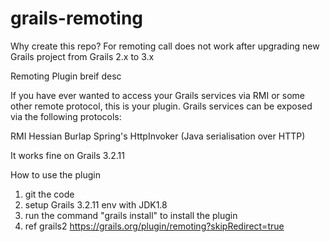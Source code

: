 # grails-remoting

Why create this repo?
For remoting call does not work after upgrading new Grails project from Grails 2.x to 3.x 

Remoting Plugin breif desc

If you have ever wanted to access your Grails services via RMI or some other remote protocol, this is your plugin. Grails services can be exposed via the following protocols:

RMI
Hessian
Burlap
Spring's HttpInvoker (Java serialisation over HTTP)

It works fine on Grails 3.2.11 

How to use the plugin
1. git the code
2. setup Grails 3.2.11 env with JDK1.8 
3. run the command "grails install" to install the plugin 
4. ref grails2 https://grails.org/plugin/remoting?skipRedirect=true
